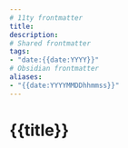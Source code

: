 ```yaml
---
# 11ty frontmatter 
title: 
description: 
# Shared frontmatter
tags: 
- "date:{{date:YYYY}}"
# Obsidian frontmatter 
aliases:
- "{{date:YYYYMMDDhhmmss}}"
---
```

# {{title}}

